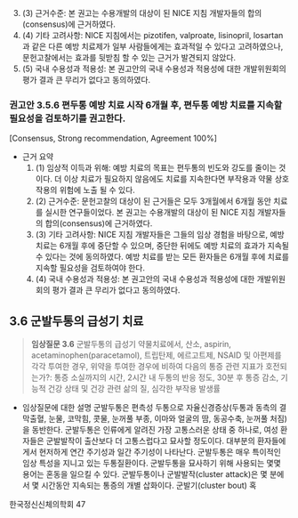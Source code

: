 3. (3) 근거수준: 본 권고는 수용개발의 대상이 된 NICE 지침 개발자들의 합의(consensus)에 근거하였다.
4. (4) 기타 고려사항: NICE 지침에서는 pizotifen, valproate, lisinopril, losartan과 같은 다른 예방 치료제가 일부 사람들에게는 효과적일 수 있다고 고려하였으나, 문헌고찰에서는 효과를 뒷받침 할 수 있는 근거가 발견되지 않았다.
5. (5) 국내 수용성과 적용성: 본 권고안의 국내 수용성과 적용성에 대한 개발위원회의 평가 결과 큰 무리가 없다고 동의하였다.

### 권고안 3.5.6 편두통 예방 치료 시작 6개월 후, 편두통 예방 치료를 지속할 필요성을 검토하기를 권고한다.
[Consensus, Strong recommendation, Agreement 100%]

- 근거 요약
    1. (1) 임상적 이득과 위해: 예방 치료의 목표는 편두통의 빈도와 강도를 줄이는 것이다. 더 이상 치료가 필요하지 않음에도 치료를 지속한다면 부작용과 약물 상호작용의 위험에 노출 될 수 있다.
    2. (2) 근거수준: 문헌고찰의 대상이 된 근거들은 모두 3개월에서 6개월 동안 치료를 실시한 연구들이었다. 본 권고는 수용개발의 대상이 된 NICE 지침 개발자들의 합의(consensus)에 근거하였다.
    3. (3) 기타 고려사항: NICE 지침 개발자들은 그들의 임상 경험을 바탕으로, 예방 치료는 6개월 후에 중단할 수 있으며, 중단한 뒤에도 예방 치료의 효과가 지속될 수 있다는 것에 동의하였다. 예방 치료를 받는 모든 환자들은 6개월 후에 치료를 지속할 필요성을 검토하여야 한다.
    4. (4) 국내 수용성과 적용성: 본 권고안의 국내 수용성과 적용성에 대한 개발위원회의 평가 결과 큰 무리가 없다고 동의하였다.

## 3.6 군발두통의 급성기 치료

> **임상질문 3.6** 군발두통의 급성기 약물치료에서, 산소, aspirin, acetaminophen(paracetamol), 트립탄제, 에르고트제, NSAID 및 아편제를 각각 투여한 경우, 위약을 투여한 경우에 비하여 다음의 통증 관련 지표가 호전되는가?: 통증 소실까지의 시간, 2시간 내 두통의 반응 정도, 30분 후 통증 감소, 기능적 건강 상태 및 건강 관련 삶의 질, 심각한 부작용 발생률

- 임상질문에 대한 설명
군발두통은 편측성 두통으로 자율신경증상(두통과 동측의 결막출혈, 눈물, 코막힘, 콧물, 눈꺼풀 부종, 이마와 얼굴의 땀, 동공수축, 눈꺼풀 처짐)을 동반한다. 군발두통은 인류에게 알려진 가장 고통스러운 상태 중 하나로, 여성 환자들은 군발발작이 출산보다 더 고통스럽다고 묘사할 정도이다. 대부분의 환자들에게서 현저하게 연간 주기성과 일간 주기성이 나타난다. 군발두통은 매우 특이적인 임상 특성을 지니고 있는 두통질환이다. 군발두통을 묘사하기 위해 사용되는 몇몇 용어는 혼동을 일으킬 수 있다. 군발두통이나 군발발작(cluster attack)은 몇 분에서 몇 시간동안 지속되는 통증의 개별 삽화이다. 군발기(cluster bout) 혹

한국정신신체의학회
<PAGE>47